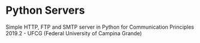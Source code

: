 # Python Servers
Simple HTTP, FTP and SMTP server in Python for Communication Principles 2019.2 - UFCG (Federal University of Campina Grande)
